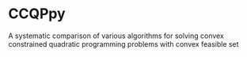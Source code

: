 # CCQPpy
A systematic comparison of various algorithms for solving convex constrained quadratic programming problems with convex feasible set
